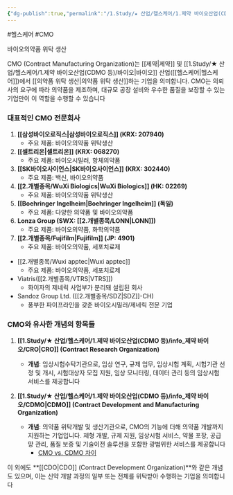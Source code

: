 ```yaml
---
{"dg-publish":true,"permalink":"/1.Study/★ 산업/헬스케어/1.제약 바이오산업(CDMO 등)/info_제약 바이오/CMO/","created":"2024-11-20T21:02:29.724+09:00","updated":"2025-06-26T17:18:22.322+09:00"}
---
```


#헬스케어  #CMO

바이오의약품 위탁 생산


CMO (Contract Manufacturing Organization)는 [[제약\|제약]] 및 [[1.Study/★ 산업/헬스케어/1.제약 바이오산업(CDMO 등)/바이오\|바이오]] 산업([[헬스케어\|헬스케어]])에서 [[의약품 위탁 생산\|의약품 위탁 생산]]하는 기업을 의미합니다. CMO는 의뢰사의 요구에 따라 의약품을 제조하며, 대규모 공장 설비와 우수한 품질을 보장할 수 있는 기업만이 이 역할을 수행할 수 있습니다

### 대표적인 CMO 전문회사

1. **[[삼성바이오로직스\|삼성바이오로직스]] (KRX: 207940)**
    - 주요 제품: 바이오의약품 위탁생산
2. **[[셀트리온\|셀트리온]] (KRX: 068270)**
    - 주요 제품: 바이오시밀러, 항체의약품
3. **[[SK바이오사이언스\|SK바이오사이언스]] (KRX: 302440)**
    - 주요 제품: 백신, 바이오의약품
4. **[[2.개별종목/WuXi Biologics\|WuXi Biologics]] (HK: 02269)**
    - 주요 제품: 바이오의약품 위탁생산
5. **[[Boehringer Ingelheim\|Boehringer Ingelheim]] (독일)**
    - 주요 제품: 다양한 의약품 및 바이오의약품
6. **Lonza Group (SWX: [[2.개별종목/LONN\|LONN]])**
    - 주요 제품: 바이오의약품, 화학의약품
7. **[[2.개별종목/Fujifilm\|Fujifilm]] (JP: 4901)**
    - 주요 제품: 바이오의약품, 세포치료제
- [[2.개별종목/Wuxi apptec\|Wuxi apptec]]
    - 주요 제품: 바이오의약품, 세포치료제
- Viatris([[2.개별종목/VTRS\|VTRS]])
	- 화이자의 제네릭 사업부가 분리돼 설립된 회사
- Sandoz Group Ltd. ([[2.개별종목/SDZ\|SDZ]]-CH)
	- 풍부한 파이프라인을 갖춘 바이오시밀러/제네릭 전문 기업

### CMO와 유사한 개념의 항목들

1. **[[1.Study/★ 산업/헬스케어/1.제약 바이오산업(CDMO 등)/info_제약 바이오/CRO\|CRO]] (Contract Research Organization)**
    - **개념**: 임상시험수탁기관으로, 임상 연구, 규제 업무, 임상시험 계획, 시험기관 선정 및 개시, 시험대상자 모집 지원, 임상 모니터링, 데이터 관리 등의 임상시험 서비스를 제공합니다
      
2. **[[1.Study/★ 산업/헬스케어/1.제약 바이오산업(CDMO 등)/info_제약 바이오/CDMO\|CDMO]] (Contract Development and Manufacturing Organization)**
    - **개념**: 의약품 위탁개발 및 생산기관으로, CMO의 기능에 더해 의약품 개발까지 지원하는 기업입니다. 제형 개발, 규제 지원, 임상시험 서비스, 약물 포장, 공급망 관리, 품질 보증 및 기술이전 솔루션을 포함한 광범위한 서비스를 제공합니다
        - [CMO vs. CDMO 차이](8.28_바이오시밀러와%20cdmo.pdf#page=28&selection=279,1,284,3&color=yellow)

이 외에도 **[[CDO\|CDO]] (Contract Development Organization)**와 같은 개념도 있으며, 이는 신약 개발 과정의 일부 또는 전체를 위탁받아 수행하는 기업을 의미합니다